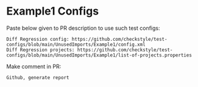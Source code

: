 # Example1 Configs
Paste below given to PR description to use such test configs:
```
Diff Regression config: https://github.com/checkstyle/test-configs/blob/main/UnusedImports/Example1/config.xml
Diff Regression projects: https://github.com/checkstyle/test-configs/blob/main/UnusedImports/Example1/list-of-projects.properties
```
Make comment in PR:
```
Github, generate report
```
